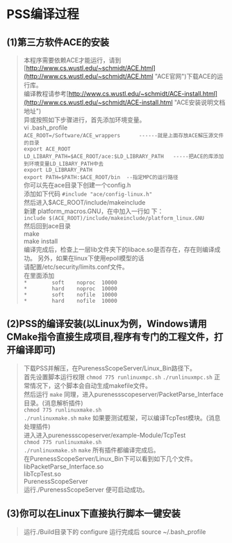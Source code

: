 # PSS编译过程  
## (1)第三方软件ACE的安装  
> 本程序需要依赖ACE才能运行，请到[http://www.cs.wustl.edu/~schmidt/ACE.html](http://www.cs.wustl.edu/~schmidt/ACE.html "ACE官网")下载ACE的运行库。  
> 编译教程请参考[http://www.cs.wustl.edu/~schmidt/ACE-install.html](http://www.cs.wustl.edu/~schmidt/ACE-install.html "ACE安装说明文档地址")  
> 异或按照如下步骤进行，首先添加环境变量。  
> vi .bash_profile  
> `ACE_ROOT=/Software/ACE_wrappers      ------就是上面存放ACE解压源文件的目录`  
> `export ACE_ROOT`  
> `LD_LIBARY_PATH=$ACE_ROOT/ace:$LD_LIBRARY_PATH   -----把ACE的库添加到环境变量LD_LIBARY_PATH中去`   
> `export LD_LIBRARY_PATH`  
> `export PATH=$PATH:$ACE_ROOT/bin  --指定MPC的运行路径`    
> 你可以先在ace目录下创建一个config.h  
> 添加如下代码
> `#include "ace/config-linux.h"`    
> 然后进入$ACE_ROOT/include/makeinclude  
> 新建 platform_macros.GNU，在中加入一行如 下：  
> `include $(ACE_ROOT)/include/makeinclude/platform_linux.GNU`  
> 然后回到ace目录  
> make  
> make install  
> 编译完成后，检查上一层lib文件夹下的libace.so是否存在，存在则编译成功。 
> 另外，如果在linux下使用epoll模型的话  
> 请配置/etc/security/limits.conf文件。  
> 在里面添加  
> `*        soft    noproc  10000`  
> `*        hard    noproc  10000`  
> `*        soft    nofile  10000`  
> `*        hard    nofile  10000`   
## (2)PSS的编译安装(以Linux为例，Windows请用CMake指令直接生成项目,程序有专门的工程文件，打开编译即可)
> 下载PSS并解压，在PurenessScopeServer/Linux_Bin路径下。  
> 首先设置脚本运行权限
> `chmod 775 runlinuxmpc.sh` 
> `./runlinuxmpc.sh` 
> 正常情况下，这个脚本会自动生成makefile文件。  
> 然后运行
> `make` 
> 同理，进入purenessscopeserver/PacketParse_Interface目录。(消息解析插件)  
> `chmod 775 runlinuxmake.sh`  
> `./runlinuxmake.sh`
> `make` 
> 如果要测试框架，可以编译TcpTest模块。(消息处理插件)   
> 进入进入purenessscopeserver/example-Module/TcpTest  
> `chmod 775 runlinuxmake.sh`  
> `./runlinuxmake.sh`
> `make` 
> 所有插件都编译完成后。  
> 在PurenessScopeServer/Linux_Bin下可以看到如下几个文件。  
> libPacketParse_Interface.so  
> libTcpTest.so  
> PurenessScopeServer  
> 运行./PurenessScopeServer  便可启动成功。
## (3)你可以在Linux下直接执行脚本一键安装  
> 运行./Build目录下的 configure 
> 运行完成后 source ~/.bash_profile


